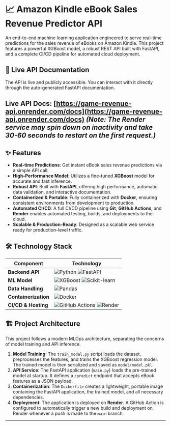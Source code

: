 # 📈 Amazon Kindle eBook Sales Revenue Predictor API

An end-to-end machine learning application engineered to serve real-time predictions for the sales revenue of eBooks on Amazon Kindle. This project features a powerful XGBoost model, a robust REST API built with FastAPI, and a complete CI/CD pipeline for automated cloud deployment.

## 🚀 Live API Documentation

The API is live and publicly accessible. You can interact with it directly through the auto-generated FastAPI documentation.

**Live API Docs: [https://game-revenue-api.onrender.com/docs](https://game-revenue-api.onrender.com/docs)**
*(Note: The Render service may spin down on inactivity and take 30-60 seconds to restart on the first request.)*
---

## ✨ Features

- **Real-time Predictions**: Get instant eBook sales revenue predictions via a simple API call.
- **High-Performance Model**: Utilizes a fine-tuned **XGBoost** model for accurate and fast inference.
- **Robust API**: Built with **FastAPI**, offering high performance, automatic data validation, and interactive documentation.
- **Containerized & Portable**: Fully containerized with **Docker**, ensuring consistent environments from development to production.
- **Automated CI/CD**: A full CI/CD pipeline using **Git**, **GitHub Actions**, and **Render** enables automated testing, builds, and deployments to the cloud.
- **Scalable & Production-Ready**: Designed as a scalable web service ready for production-level traffic.

## 🛠️ Technology Stack

| Component           | Technology                                                                                                                              |
| ------------------- | --------------------------------------------------------------------------------------------------------------------------------------- |
| **Backend API**     | ![Python](https://img.shields.io/badge/Python-3776AB?logo=python&logoColor=white) ![FastAPI](https://img.shields.io/badge/FastAPI-05998b?logo=fastapi) |
| **ML Model**        | ![XGBoost](https://img.shields.io/badge/XGBoost-006400?logo=xgboost&logoColor=white) ![Scikit-learn](https://img.shields.io/badge/scikit--learn-F7931E?logo=scikit-learn) |
| **Data Handling**   | ![Pandas](https://img.shields.io/badge/Pandas-150458?logo=pandas)                                                                        |
| **Containerization**| ![Docker](https://img.shields.io/badge/Docker-2496ED?logo=docker&logoColor=white)                                                        |
| **CI/CD & Hosting** | ![GitHub Actions](https://img.shields.io/badge/GitHub%20Actions-2088FF?logo=github-actions) ![Render](https://img.shields.io/badge/Render-46E3B7?logo=render) |

## 🏗️ Project Architecture

This project follows a modern MLOps architecture, separating the concerns of model training and API inference.

1.  **Model Training**: The `train_model.py` script loads the dataset, preprocesses the features, and trains the XGBoost regression model. The trained model is then serialized and saved as `model/model.pkl`.
2.  **API Service**: The FastAPI application (`main.py`) loads the pre-trained model at startup. It defines a `/predict` endpoint that accepts eBook features as a JSON payload.
3.  **Containerization**: The `Dockerfile` creates a lightweight, portable image containing the FastAPI application, the trained model, and all necessary dependencies.
4.  **Deployment**: The application is deployed on **Render**. A GitHub Action is configured to automatically trigger a new build and deployment on Render whenever a push is made to the `main` branch.

---
